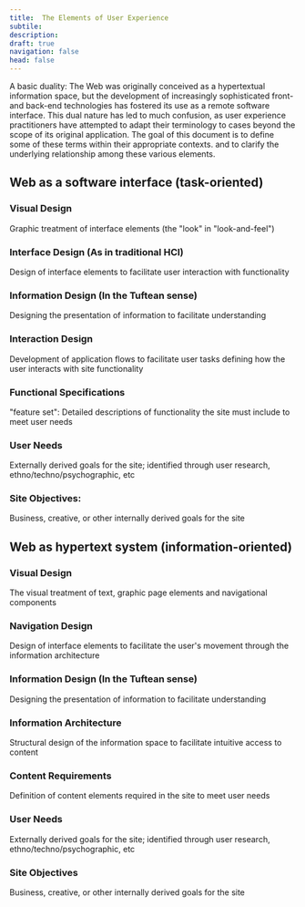```yaml
---
title:  The Elements of User Experience
subtile:
description:
draft: true
navigation: false
head: false
---
```


A basic duality: The Web was originally conceived as a hypertextual information space, but the development of increasingly sophisticated front- and back-end technologies has fostered its use as a remote software interface. This dual nature has led to much confusion, as user experience practitioners have attempted to adapt their terminology to cases beyond the scope of its original application. The goal of this document is to define some of these terms within their appropriate contexts. and to clarify the underlying relationship among these various elements.

## Web as a software interface (task-oriented)

### Visual Design

Graphic treatment of interface elements (the "look" in "look-and-feel")

### Interface Design (As in traditional HCI)

Design of interface elements to facilitate user interaction with functionality

### Information Design (In the Tuftean sense)

Designing the presentation of information to facilitate understanding

### Interaction Design

Development of application flows to facilitate user tasks defining how the user interacts with site functionality

### Functional Specifications

"feature set": Detailed descriptions of functionality the site must include to meet user needs

### User Needs

Externally derived goals for the site; identified through user research, ethno/techno/psychographic, etc

### Site Objectives:

Business, creative, or other internally derived goals for the site

## Web as hypertext system (information-oriented)

### Visual Design

The visual treatment of text, graphic page elements and navigational components

### Navigation Design

Design of interface elements to facilitate the user's movement through the information architecture

### Information Design (In the Tuftean sense)

Designing the presentation of information to facilitate understanding

### Information Architecture

Structural design of the information space to facilitate intuitive access to content

### Content Requirements

Definition of content elements required in the site to meet user needs

### User Needs

Externally derived goals for the site; identified through user research, ethno/techno/psychographic, etc

### Site Objectives

Business, creative, or other internally derived goals for the site
